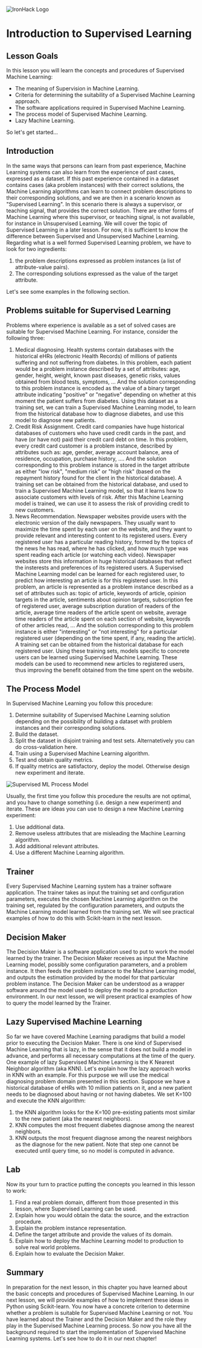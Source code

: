 ![IronHack Logo](https://s3-eu-west-1.amazonaws.com/ih-materials/uploads/upload_d5c5793015fec3be28a63c4fa3dd4d55.png)

# Introduction to Supervised Learning

## Lesson Goals

In this lesson you will learn the concepts and procedures of Supervised Machine Learning:

* The meaning of Supervision in Machine Learning.
* Criteria for determining the suitability of a Supervised Machine Learning approach.
* The software applications required in Supervised Machine Learning.
* The process model of Supervised Machine Learning.
* Lazy Machine Learning.

So let's get started...


## Introduction
In the same ways that persons can learn from past experience, Machine Learning systems can also learn from the experience of past cases, expressed as a dataset. If this past experience contained in a dataset contains cases (aka problem instances) with their correct solutions, the Machine Learning algorithms can learn to connect problem descriptions to their corresponding solutions, and we are then in a scenario known as "Supervised Learning". In this scenario there is always a supervisor, or teaching signal, that provides the correct solution. There are other forms of Machine Learning where this supervisor, or teaching signal, is not available, for instance in Unsupervised Learning. We will cover the topic of Supervised Learning in a later lesson. For now, it is sufficient to know the difference between Supervised and Unsupervised Machine Learning.
Regarding what is a well formed Supervised Learning problem, we have to look for two ingredients:
1. the problem descriptions expressed as problem instances (a list of attribute-value pairs).
2. The corresponding solutions expressed as the value of the target attribute.

Let's see some examples in the following section.

## Problems suitable for Supervised Learning
Problems where experience is available as a set of solved cases are suitable for Supervised Machine Learning. For instance, consider the following three:
1. Medical diagnosing. Health systems contain databases with the historical eHRs (electronic Health Records) of millions of patients suffering and not suffering from diabetes. In this problem, each patient would be a problem instance described by a set of attributes: age, gender, height, weight, known past diseases, genetic risks, values obtained from blood tests, symptoms, ... And the solution corresponding to this problem instance is encoded as the value of a binary target attribute indicating "positive" or "negative" depending on whether at this moment the patient suffers from diabetes. Using this dataset as a training set, we can train a Supervised Machine Learning model, to learn from the historical database how to diagnose diabetes, and use this model to diagnose new patients.
2. Credit Risk Assignment. Credit card companies have huge historical databases of customers who have used credit cards in the past, and have (or have not) paid their credit card debt on time. In this problem, every credit card customer is a problem instance, described by attributes such as: age, gender, average account balance, area of residence, occupation, purchase history, .... And the solution corresponding to this problem instance is stored in the target attribute as either "low risk", "medium risk" or "high risk" (based on the repayment history found for the client in the historical database). A training set can be obtained from the historical database, and used to train a Supervised Machine Learning model, so that it learns how to associate customers with levels of risk. After this Machine Learning model is trained, we can use it to assess the risk of providing credit to new customers.
3. News Recommendation. Newspaper websites provide users with the electronic version of the daily newspapers. They usually want to maximize the time spent by each user on the website, and they want to provide relevant and interesting content to its registered users. Every registered user has a particular reading history, formed by the topics of the news he has read, where he has clicked, and how much type was spent reading each article (or watching each video). Newspaper websites store this information in huge historical databases that reflect the insterests and preferences of its registered users. A Supervised Machine Learning model can be learned for each registered user, to predict how interesting an article is for this registered user. In this problem, an article is represented as a problem instance described as a set of attributes such as: topic of article, keywords of article, opinion targets in the article, sentiments about opinion targets, subscription fee of registered user, average subscription duration of readers of the article, average time readers of the article spent on website, average time readers of the article spent on each section of website, keywords of other articles read, ... And the solution corresponding to this problem instance is either "interesting" or "not interesting" for a particular registered user (depending on the time spent, if any, reading the article). A training set can be obtained from the historical database for each registered user. Using these training sets, models specific to concrete users can be learned using Supervised Machine Learning. These models can be used to recommend new articles to registered users, thus improving the benefit obtained from the time spent on the website.

## The Process Model
In Supervised Machine Learning you follow this procedure:
1. Determine suitability of Supervised Machine Learning solution depending on the possibility of building a dataset with problem instances and their corresponding solutions.
2. Build the dataset.
3. Split the dataset in disjoint training and test sets. Alternatetively you can do cross-validation here.
4. Train using a Supervised Machine Learning algorithm.
5. Test and obtain quality metrics.
6. If quality metrics are satisfactory, deploy the model. Otherwise design new experiment and iterate.

![Supervised ML Process Model](../../../static/images/supervised-ml-process-model-shrunk.png)

Usually, the first time you follow this procedure the results are not optimal, and you have to change something (i.e. design a new experiment) and iterate. These are ideas you can use to design a new Machine Learning experiment:
1. Use additional data.
2. Remove useless attributes that are misleading the Machine Learning algorithm.
3. Add additional relevant attributes.
4. Use a different Machine Learning algorithm.


## Trainer
Every Supervised Machine Learning system has a trainer software application. The trainer takes as input the training set and configuration parameters, executes the chosen Machine Learning algorithm on the training set, regulated by the configuration parameters, and outputs the Machine Learning model learned from the training set. We will see practical examples of how to do this with Scikit-learn in the next lesson.

## Decision Maker
The Decision Maker is a software application used to put to work the model learned by the trainer. The Decision Maker receives as input the Machine Learning model, possibly some configuration parameters, and a problem instance. It then feeds the problem instance to the Machine Learning model, and outputs the estimation provided by the model for that particular problem instance. The Decision Maker can be understood as a wrapper software around the model used to deploy the model to a production environment. 
In our next lesson, we will present practical examples of how to query the model learned by the Trainer.


## Lazy Supervised Machine Learning
So far we have covered Machine Learning paradigms that build a model prior to executing the Decision Maker. There is one kind of Supervised Machine Learning that is lazy, in the sense that it does not build a model in advance, and performs all necessary computations at the time of the query. One example of lazy Supervised Machine Learning is the K Nearest Neighbor algorithm (aka KNN). Let's explain how the lazy approach works in KNN with an example. For this purpose we will use the medical diagnosing problem domain presented in this section. Suppose we have a historical database of eHRs with 10 million patients on it, and a new patient needs to be diagnosed about having or not having diabetes. We set K=100 and execute the KNN algorithm:
1. the KNN algorithm looks for the K=100 pre-existing patients most similar to the new patient (aka the nearest neighbors).
2. KNN computes the most frequent diabetes diagnose among the nearest neighbors.
3. KNN outputs the most frequent diagnose among the nearest neighbors as the diagnose for the new patient.
Note that step one cannot be executed until query time, so no model is computed in advance.

## Lab
Now its your turn to practice putting the concepts you learned in this lesson to work:
1. Find a real problem domain, different from those presented in this lesson, where Supervised Learning can be used.
2. Explain how you would obtain the data: the source, and the extraction procedure.
3. Explain the problem instance representation.
4. Define the target attribute and provide the values of its domain.
5. Explain how to deploy the Machine Learning model to production to solve real world problems.
6. Explain how to evaluate the Decision Maker.




## Summary

In preparation for the next lesson, in this chapter you have learned about the basic concepts and procedures of Supervised Machine Learning. In our next lesson, we will provide examples of how to implement these ideas in Python using Scikit-learn. You now have a concrete criterion to determine whether a problem is suitable for Supervised Machine Learning or not. You have learned about the Trainer and the Decision Maker and the role they play in the Supervised Machine Learning process. So now you have all the background required to start the implementation of Supervised Machine Learning systems. Let's see how to do it in our next chapter!

